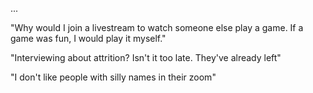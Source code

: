 
...

"Why would I join a livestream to watch someone else play a game. If a game was fun, I would play it myself."

"Interviewing about attrition? Isn't it too late. They've already left"

"I don't like people with silly names in their zoom"
